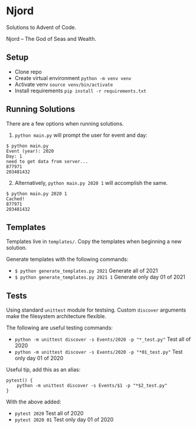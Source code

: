 # Njord
Solutions to Advent of Code.

Njord – The God of Seas and Wealth.

## Setup
- Clone repo
- Create virtual environment `python -m venv venv`
- Activate venv `source venv/bin/activate`
- Install requirements `pip install -r requirements.txt`

## Running Solutions
There are a few options when running solutions.


1) `python main.py` will prompt the user for event and day:


```
$ python main.py
Event (year): 2020
Day: 1
need to get data from server...
877971
203481432
```


2) Alternatively, `python main.py 2020 1` will accomplish the same.


```
$ python main.py 2020 1
Cached!
877971
203481432
```

## Templates
Templates live in `templates/`. Copy the templates when beginning a new solution.

Generate templates with the following commands:
- `$ python generate_templates.py 2021` Generate all of 2021
- `$ python generate_templates.py 2021 1` Generate only day 01 of 2021

## Tests
Using standard `unittest` module for testsing.
Custom `discover` arguments make the filesystem architecture flexible.


The following are useful testing commands:
- `python -m unittest discover -s Events/2020 -p "*_test.py"` Test all of 2020
- `python -m unittest discover -s Events/2020 -p "*01_test.py"` Test only day 01 of 2020

Useful tip, add this as an alias:

```
pytest() {
    python -m unittest discover -s Events/$1 -p "*$2_test.py"
}
```

With the above added:
- `pytest 2020` Test all of 2020
- `pytest 2020 01` Test only day 01 of 2020
